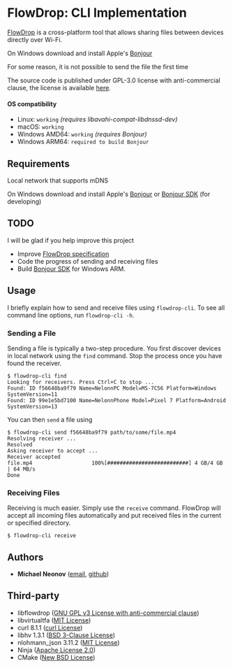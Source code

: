 # FlowDrop: CLI Implementation

[FlowDrop](https://github.com/noseam-env/flowdrop) is a cross-platform tool that allows sharing files between devices directly over Wi-Fi.

On Windows download and install Apple's [Bonjour](https://raw.githubusercontent.com/noseam-env/flowdrop-cli/master/redist/Bonjour64.exe)

For some reason, it is not possible to send the file the first time

The source code is published under GPL-3.0 license with anti-commercial clause, the license is available [here](https://github.com/noseam-env/flowdrop-cli/blob/master/LICENSE).

#### OS compatibility

- Linux: `working` *(requires libavahi-compat-libdnssd-dev)*
- macOS: `working`
- Windows AMD64: `working` *(requires Bonjour)*
- Windows ARM64: `required to build Bonjour`


## Requirements

Local network that supports mDNS

On Windows download and install Apple's [Bonjour](https://raw.githubusercontent.com/noseam-env/flowdrop-cli/master/redist/Bonjour64.exe) or [Bonjour SDK](https://raw.githubusercontent.com/noseam-env/flowdrop-cli/master/redist/bonjoursdksetup.exe) (for developing)


## TODO

I will be glad if you help improve this project

- Improve [FlowDrop specification](https://github.com/noseam-env/flowdrop)
- Code the progress of sending and receiving files
- Build [Bonjour SDK](https://github.com/apple-oss-distributions/mDNSResponder) for Windows ARM.


## Usage

I briefly explain how to send and receive files using `flowdrop-cli`. To see all command line options, run `flowdrop-cli -h`.

### Sending a File

Sending a file is typically a two-step procedure. You first discover devices in local network using the `find` command.
Stop the process once you have found the receiver.
```
$ flowdrop-cli find
Looking for receivers. Press Ctrl+C to stop ...
Found: ID f56648ba9f79 Name=NelonnPC Model=MS-7C56 Platform=Windows SystemVersion=11
Found: ID 99e1e5bd7100 Name=NelonnPhone Model=Pixel 7 Platform=Android SystemVersion=13
```
You can then `send` a file using
```
$ flowdrop-cli send f56648ba9f79 path/to/some/file.mp4
Resolving receiver ...
Resolved
Asking receiver to accept ...
Receiver accepted
file.mp4                   100%[##########################] 4 GB/4 GB | 64 MB/s
Done
```

### Receiving Files

Receiving is much easier. Simply use the `receive` command. FlowDrop will accept all incoming files automatically and put received files in the current or specified directory.
```
$ flowdrop-cli receive
```


## Authors

- **Michael Neonov** ([email](mailto:two.nelonn@gmail.com), [github](https://github.com/Nelonn))


## Third-party

* libflowdrop ([GNU GPL v3 License with anti-commercial clause](https://github.com/noseam-env/libflowdrop/blob/master/LICENSE))
* libvirtualtfa ([MIT License](https://github.com/noseam-env/libvirtualtfa/blob/master/LICENSE))
* curl 8.1.1 ([curl License](https://curl.se/docs/copyright.html))
* libhv 1.3.1 ([BSD 3-Clause License](https://github.com/ithewei/libhv/blob/v1.3.1/LICENSE))
* nlohmann_json 3.11.2 ([MIT License](https://github.com/nlohmann/json/blob/v3.11.2/LICENSE.MIT))
* Ninja ([Apache License 2.0](https://github.com/ninja-build/ninja/blob/master/COPYING))
* CMake ([New BSD License](https://github.com/Kitware/CMake/blob/master/Copyright.txt))
